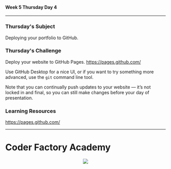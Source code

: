 #### Week 5 Thursday Day 4

---

### Thursday's Subject
Deploying your portfolio to GitHub.

### Thursday's Challenge

Deploy your website to GitHub Pages. https://pages.github.com/

Use GitHub Desktop for a nice UI, or if you want to try something more advanced, use the `git` command line tool.

Note that you can continually push updates to your website — it’s not locked in and final, so you can still make changes before your day of presentation.

### Learning Resources

https://pages.github.com/

---

# Coder Factory Academy
<p align="center"><img src="https://github.com/coder-factory-academy/cf-guidline-css/blob/master/CFA.png"></p>
